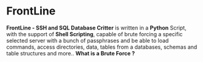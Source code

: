 # FrontLine
<b>FrontLine - SSH and SQL Database Critter</b> is written in a <b>Python</b> Script, with the support of <b>Shell Scripting</b>, capable of brute forcing a specific selected server with a bunch of passphrases and be able to load commands, access directories, data, tables from a databases, schemas and table structures and more..
<b>What is a Brute Force ?</b>

